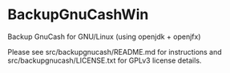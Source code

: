 # BackupGnuCashWin
Backup GnuCash for GNU/Linux (using openjdk + openjfx)

Please see src/backupgnucash/README.md for instructions
and src/backupgnucash/LICENSE.txt for GPLv3 license details.
